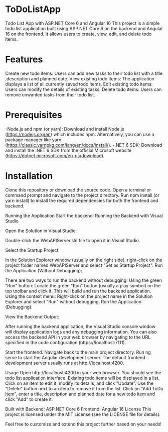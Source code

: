 # ToDoListApp

Todo List App with ASP.NET Core 6 and Angular 16
This project is a simple todo list application built using ASP.NET Core 6 on the backend and Angular 16 on the frontend. It allows users to create, view, edit, and delete todo items.

# Features
Create new todo items: Users can add new tasks to their todo list with a title ,description and planned date.
View existing todo items: The application displays a list of all currently saved todo items.
Edit existing todo items: Users can modify the details of existing tasks.
Delete todo items: Users can remove unwanted tasks from their todo list.

# Prerequisites
-Node.js and npm (or yarn): 
Download and install Node.js (https://nodejs.org/en) which includes npm. Alternatively, you can use a package manager like yarn (https://classic.yarnpkg.com/lang/en/docs/install/).
-.NET 6 SDK: 
Download and install the .NET 6 SDK from the official Microsoft website (https://dotnet.microsoft.com/en-us/download).

# Installation
Clone this repository or download the source code.
Open a terminal or command prompt and navigate to the project directory.
Run npm install (or yarn install) to install the required dependencies for both the frontend and backend.

Running the Application
Start the backend:
Running the Backend with Visual Studio

Open the Solution in Visual Studio:

Double-click the WebAPIServer.sln file to open it in Visual Studio.

Select the Startup Project:

In the Solution Explorer window (usually on the right side), right-click on the project folder named WebAPIServer and select "Set as Startup Project".
Run the Application (Without Debugging):

There are two ways to run the backend without debugging:
Using the green "Run" button: Locate the green "Run" button (usually a play symbol) on the top toolbar and click it. This will build and run the backend application.
Using the context menu: Right-click on the project name in the Solution Explorer and select "Run" without debugging.
Run the Application (Debugging):

View the Backend Output:

After running the backend application, the Visual Studio console window will display application logs and any debugging information.
You can also access the backend API in your web browser by navigating to the URL specified in the code configuration (https://localhost:7111).

Start the frontend:
Navigate back to the main project directory.
Run ng serve to start the Angular development server. The default frontend development server usually runs at http://localhost:4200.

Usage
Open http://localhost:4200 in your web browser.
You should see the todo list application interface.
Existing todo items will be displayed in a list.
Click on an item to edit it, modify its details, and click "Update".
Use the "Delete" button next to an item to remove it from the list.
Click on "Add ToDo Item", enter a title, description and planned date for a new todo item and click "Add" to create it.


Built with
Backend: ASP.NET Core 6
Frontend: Angular 16
License
This project is licensed under the MIT License (see the LICENSE file for details).

Feel free to customize and extend this project further based on your needs!
